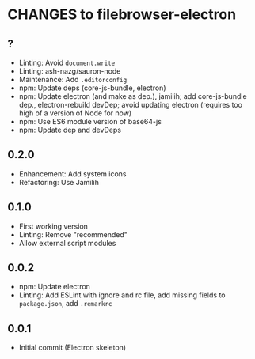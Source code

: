 # CHANGES to filebrowser-electron

## ?

- Linting: Avoid `document.write`
- Linting: ash-nazg/sauron-node
- Maintenance: Add `.editorconfig`
- npm: Update deps (core-js-bundle, electron)
- npm: Update electron (and make as dep.), jamilih; add core-js-bundle dep.,
    electron-rebuild devDep; avoid updating electron (requires too high
    of a version of Node for now)
- npm: Use ES6 module version of base64-js
- npm: Update dep and devDeps

## 0.2.0

- Enhancement: Add system icons
- Refactoring: Use Jamilih

## 0.1.0

- First working version
- Linting: Remove "recommended"
- Allow external script modules

## 0.0.2

- npm: Update electron
- Linting: Add ESLint with ignore and rc file, add missing fields
  to `package.json`, add `.remarkrc`

## 0.0.1

- Initial commit (Electron skeleton)
